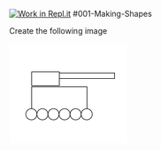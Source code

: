 [![Work in Repl.it](https://classroom.github.com/assets/work-in-replit-14baed9a392b3a25080506f3b7b6d57f295ec2978f6f33ec97e36a161684cbe9.svg)](https://classroom.github.com/online_ide?assignment_repo_id=3523148&assignment_repo_type=AssignmentRepo)
#001-Making-Shapes

Create the following image

<img src="armytank.png">